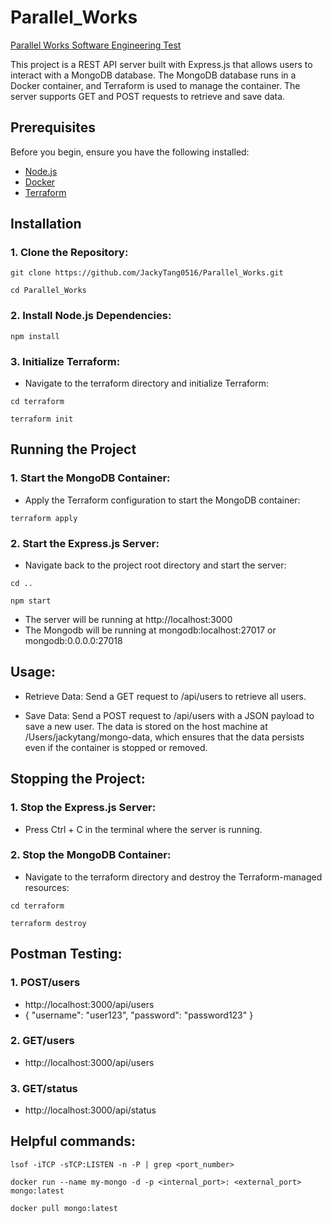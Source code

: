 # Parallel_Works
[Parallel Works Software Engineering Test](https://parallelworks.notion.site/Parallel-Works-Software-Engineering-Test-5ad6e8e4597746ccb3dee1ebe7b5ebf3)

This project is a REST API server built with Express.js that allows users to interact with a MongoDB database. The MongoDB database runs in a Docker container, and Terraform is used to manage the container. The server supports GET and POST requests to retrieve and save data.

## Prerequisites

Before you begin, ensure you have the following installed:

- [Node.js](https://nodejs.org/)
- [Docker](https://www.docker.com/)
- [Terraform](https://www.terraform.io/)

## Installation

### 1. Clone the Repository:
```
git clone https://github.com/JackyTang0516/Parallel_Works.git
```
```
cd Parallel_Works
```
### 2. Install Node.js Dependencies:
```
npm install
```
### 3. Initialize Terraform:
- Navigate to the terraform directory and initialize Terraform:
```
cd terraform
```
```
terraform init
```
## Running the Project

### 1. Start the MongoDB Container:
- Apply the Terraform configuration to start the MongoDB container:
```
terraform apply
```
### 2. Start the Express.js Server:
- Navigate back to the project root directory and start the server:
```
cd ..
```
```
npm start
```
- The server will be running at http://localhost:3000
- The Mongodb will be running at mongodb:localhost:27017 or mongodb:0.0.0.0:27018

## Usage:

- Retrieve Data: Send a GET request to /api/users to retrieve all users.

- Save Data: Send a POST request to /api/users with a JSON payload to save a new user. The data is stored on the host machine at /Users/jackytang/mongo-data, which ensures that the data persists even if the container is stopped or removed.

## Stopping the Project:

### 1. Stop the Express.js Server:
- Press Ctrl + C in the terminal where the server is running.

### 2. Stop the MongoDB Container:
- Navigate to the terraform directory and destroy the Terraform-managed resources:
```
cd terraform
```
```
terraform destroy
```

## Postman Testing:
### 1. POST/users
- http://localhost:3000/api/users
- {
  "username": "user123",
  "password": "password123"
  }
### 2. GET/users
- http://localhost:3000/api/users
### 3. GET/status
- http://localhost:3000/api/status

## Helpful commands:

```
lsof -iTCP -sTCP:LISTEN -n -P | grep <port_number>
```
```
docker run --name my-mongo -d -p <internal_port>: <external_port> mongo:latest
```
```
docker pull mongo:latest
```



